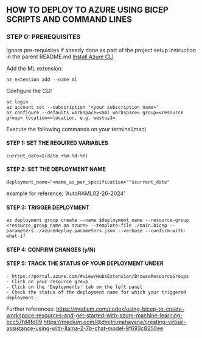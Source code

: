 ## HOW TO DEPLOY TO AZURE USING BICEP SCRIPTS AND COMMAND LINES

### STEP 0: PREREQUISITES
Ignore pre-requisites if already done as part of the project setup instruction in the parent README.md
[Install Azure CLI](https://learn.microsoft.com/en-us/cli/azure/install-azure-cli)

Add the ML extension:
```
az extension add --name ml
```

Configure the CLI:

```
az login
az account set --subscription "<your subscription name>"
az configure --defaults workspace=<aml workspace> group=<resource group> location=<location, e.g. westus3>
```

Execute the following commands on your terminal(mac)

#### STEP 1: SET THE REQUIRED VARIABLES
```
current_date=$(date +%m-%d-%Y)
```

#### STEP 2: SET THE DEPLOYMENT NAME
```
deployment_name="<name_as_per_specification>""$current_date"
```

example for reference: 'AutoRAML02-26-2024'

#### STEP 3: TRIGGER DEPLOYMENT
```
az deployment group create --name $deployment_name --resource-group <resource_group_name on azure> --template-file ./main.bicep --parameters ./azuredeploy.parameters.json --verbose --confirm-with-what-if
```

#### STEP 4: CONFIRM CHANGES (y/N)

#### STEP 5: TRACK THE STATUS OF YOUR DEPLOYMENT UNDER
    - https://portal.azure.com/#view/HubsExtension/BrowseResourceGroups
    - Click on your resource group
    - Click on the 'Deployments' tab on the left panel
    - Check the status of the deployment name for which your triggered deployment.

Further references:
https://medium.com/codex/using-bicep-to-create-workspace-resources-and-get-started-with-azure-machine-learning-bcc57fd4fd09
https://medium.com/@dmitri.mahayana/creating-virtual-assistance-using-with-llama-2-7b-chat-model-9f693c8250ee

